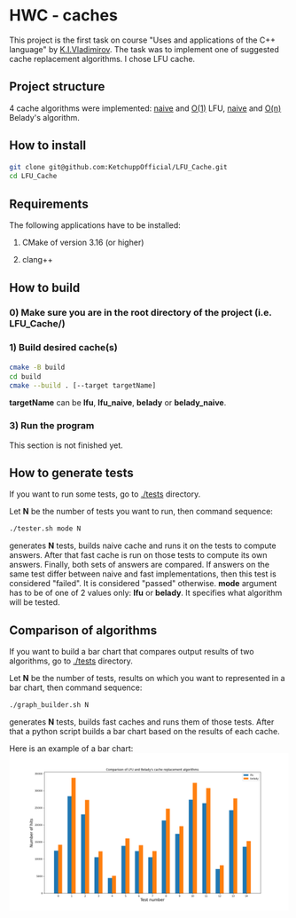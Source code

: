 # HWC - caches

This project is the first task on course "Uses and applications of the C++ language" by [K.I.Vladimirov](https://github.com/tilir). The task was to implement one of suggested cache replacement algorithms. I chose LFU cache.

## Project structure

4 cache algorithms were implemented: [naive](./lfu/include/lfu_naive.hpp) and [O(1)](./lfu/include/lfu.hpp) LFU, [naive](./belady/include/belady_naive.hpp) and [O(n)](./belady/include/belady.hpp) Belady's algorithm.

## How to install
```bash
git clone git@github.com:KetchuppOfficial/LFU_Cache.git
cd LFU_Cache
```

## Requirements

The following applications have to be installed:

1) CMake of version 3.16 (or higher)

2) clang++

## How to build

### 0) Make sure you are in the root directory of the project (i.e. LFU_Cache/)

### 1) Build desired cache(s)

```bash
cmake -B build
cd build
cmake --build . [--target targetName]
```
**targetName** can be **lfu**, **lfu_naive**, **belady** or **belady_naive**.

### 3) Run the program

This section is not finished yet.

## How to generate tests

If you want to run some tests, go to [./tests](./tests/) directory.

Let **N** be the number of tests you want to run, then command sequence:
```bash
./tester.sh mode N
```
generates **N** tests, builds naive cache and runs it on the tests to compute answers. After that fast cache is run on those tests to compute its own answers. Finally, both sets of answers are compared. If answers on the same test differ between naive and fast implementations, then this test is considered "failed". It is considered "passed" otherwise. **mode** argument has to be of one of 2 values only: **lfu** or **belady**. It specifies what algorithm will be tested.

## Comparison of algorithms

If you want to build a bar chart that compares output results of two algorithms, go to [./tests](./tests/) directory.

Let **N** be the number of tests, results on which you want to represented in a bar chart, then command sequence:
```bash
./graph_builder.sh N
```
generates **N** tests, builds fast caches and runs them of those tests. After that a python script builds a bar chart based on the results of each cache.

Here is an example of a bar chart:
![bar_char](./tests/algorithm_comparison.png)
